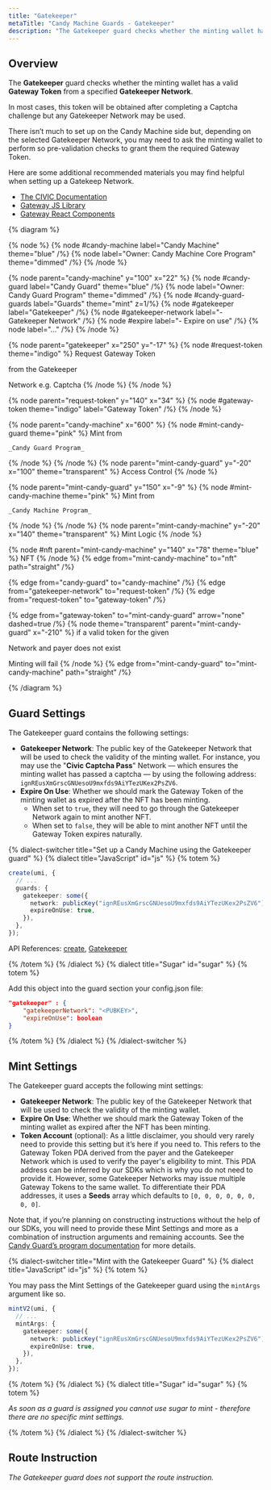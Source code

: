 ```yaml
---
title: "Gatekeeper"
metaTitle: "Candy Machine Guards - Gatekeeper"
description: "The Gatekeeper guard checks whether the minting wallet has a valid Gateway Token from a specified Gatekeeper Network."
---
```


## Overview

The **Gatekeeper** guard checks whether the minting wallet has a valid **Gateway Token** from a specified **Gatekeeper Network**.

In most cases, this token will be obtained after completing a Captcha challenge but any Gatekeeper Network may be used.

There isn’t much to set up on the Candy Machine side but, depending on the selected Gatekeeper Network, you may need to ask the minting wallet to perform so pre-validation checks to grant them the required Gateway Token.

Here are some additional recommended materials you may find helpful when setting up a Gatekeep Network.

- [The CIVIC Documentation](https://docs.civic.com/civic-pass/overview)
- [Gateway JS Library](https://www.npmjs.com/package/@identity.com/solana-gateway-ts)
- [Gateway React Components](https://www.npmjs.com/package/@civic/solana-gateway-react)

{% diagram  %}

{% node %}
{% node #candy-machine label="Candy Machine" theme="blue" /%}
{% node label="Owner: Candy Machine Core Program" theme="dimmed" /%}
{% /node %}

{% node parent="candy-machine" y="100" x="22" %}
{% node #candy-guard label="Candy Guard" theme="blue" /%}
{% node label="Owner: Candy Guard Program" theme="dimmed" /%}
{% node #candy-guard-guards label="Guards" theme="mint" z=1/%}
{% node #gatekeeper label="Gatekeeper" /%}
{% node #gatekeeper-network label="- Gatekeeper Network" /%}
{% node #expire label="- Expire on use" /%}
{% node label="..." /%}
{% /node %}

{% node parent="gatekeeper" x="250" y="-17" %}
{% node #request-token theme="indigo" %}
Request Gateway Token

from the Gatekeeper

Network e.g. Captcha
{% /node %}
{% /node %}

{% node parent="request-token" y="140" x="34" %}
{% node #gateway-token theme="indigo" label="Gateway Token" /%}
{% /node %}

{% node parent="candy-machine" x="600" %}
  {% node #mint-candy-guard theme="pink" %}
    Mint from

    _Candy Guard Program_
  {% /node %}
{% /node %}
{% node parent="mint-candy-guard" y="-20" x="100" theme="transparent" %}
  Access Control
{% /node %}

{% node parent="mint-candy-guard" y="150" x="-9" %}
  {% node #mint-candy-machine theme="pink" %}
    Mint from 
    
    _Candy Machine Program_
  {% /node %}
{% /node %}
{% node parent="mint-candy-machine" y="-20" x="140" theme="transparent" %}
  Mint Logic
{% /node %}

{% node #nft parent="mint-candy-machine" y="140" x="78" theme="blue" %}
  NFT
{% /node %}
{% edge from="mint-candy-machine" to="nft" path="straight" /%}

{% edge from="candy-guard" to="candy-machine" /%}
{% edge from="gatekeeper-network" to="request-token" /%}
{% edge from="request-token" to="gateway-token" /%}

{% edge from="gateway-token" to="mint-candy-guard" arrow="none" dashed=true /%}
{% node theme="transparent" parent="mint-candy-guard" x="-210" %}
if a valid token for the given

Network and payer does not exist 

Minting will fail
{% /node %}
{% edge from="mint-candy-guard" to="mint-candy-machine" path="straight" /%}


{% /diagram %}
## Guard Settings

The Gatekeeper guard contains the following settings:

- **Gatekeeper Network**: The public key of the Gatekeeper Network that will be used to check the validity of the minting wallet. For instance, you may use the "**Civic Captcha Pass**" Network — which ensures the minting wallet has passed a captcha — by using the following address: `ignREusXmGrscGNUesoU9mxfds9AiYTezUKex2PsZV6`.
- **Expire On Use**: Whether we should mark the Gateway Token of the minting wallet as expired after the NFT has been minting.
  - When set to `true`, they will need to go through the Gatekeeper Network again to mint another NFT.
  - When set to `false`, they will be able to mint another NFT until the Gateway Token expires naturally.

{% dialect-switcher title="Set up a Candy Machine using the Gatekeeper guard" %}
{% dialect title="JavaScript" id="js" %}
{% totem %}

```ts
create(umi, {
  // ...
  guards: {
    gatekeeper: some({
      network: publicKey("ignREusXmGrscGNUesoU9mxfds9AiYTezUKex2PsZV6"),
      expireOnUse: true,
    }),
  },
});
```

API References: [create](https://mpl-candy-machine-js-docs.vercel.app/functions/create.html), [Gatekeeper](https://mpl-candy-machine-js-docs.vercel.app/types/Gatekeeper.html)

{% /totem %}
{% /dialect %}
{% dialect title="Sugar" id="sugar" %}
{% totem %}

Add this object into the guard section your config.json file:

```json
"gatekeeper" : {
    "gatekeeperNetwork": "<PUBKEY>",
    "expireOnUse": boolean
}
```

{% /totem %}
{% /dialect %}
{% /dialect-switcher %}

## Mint Settings

The Gatekeeper guard accepts the following mint settings:

- **Gatekeeper Network**: The public key of the Gatekeeper Network that will be used to check the validity of the minting wallet.
- **Expire On Use**: Whether we should mark the Gateway Token of the minting wallet as expired after the NFT has been minting.
- **Token Account** (optional): As a little disclaimer, you should very rarely need to provide this setting but it’s here if you need to. This refers to the Gateway Token PDA derived from the payer and the Gatekeeper Network which is used to verify the payer's eligibility to mint. This PDA address can be inferred by our SDKs which is why you do not need to provide it. However, some Gatekeeper Networks may issue multiple Gateway Tokens to the same wallet. To differentiate their PDA addresses, it uses a **Seeds** array which defaults to `[0, 0, 0, 0, 0, 0, 0, 0]`.

Note that, if you’re planning on constructing instructions without the help of our SDKs, you will need to provide these Mint Settings and more as a combination of instruction arguments and remaining accounts. See the [Candy Guard’s program documentation](https://github.com/metaplex-foundation/mpl-candy-machine/tree/main/programs/candy-guard#gatekeeper) for more details.

{% dialect-switcher title="Mint with the Gatekeeper Guard" %}
{% dialect title="JavaScript" id="js" %}
{% totem %}

You may pass the Mint Settings of the Gatekeeper guard using the `mintArgs` argument like so.

```ts
mintV2(umi, {
  // ...
  mintArgs: {
    gatekeeper: some({
      network: publicKey("ignREusXmGrscGNUesoU9mxfds9AiYTezUKex2PsZV6"),
      expireOnUse: true,
    }),
  },
});
```
{% /totem %}
{% /dialect %}
{% dialect title="Sugar" id="sugar" %}
{% totem %}

_As soon as a guard is assigned you cannot use sugar to mint - therefore there are no specific mint settings._

{% /totem %}
{% /dialect %}
{% /dialect-switcher %}

## Route Instruction

_The Gatekeeper guard does not support the route instruction._
